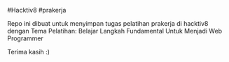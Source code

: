 #Hacktiv8 #prakerja

Repo ini dibuat untuk menyimpan tugas pelatihan prakerja di hacktiv8
dengan Tema Pelatihan: Belajar Langkah Fundamental Untuk Menjadi Web Programmer

Terima kasih :)
